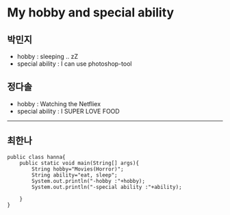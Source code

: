 # My hobby and special ability
## 박민지
- hobby : sleeping .. zZ
- special ability : I can use photoshop-tool

## 정다솔
- hobby : Watching the Netfliex
- special ability : I SUPER LOVE FOOD
* * *

## 최한나
```
public class hanna{
	public static void main(String[] args){
		String hobby="Movies(Horror)";
		String ability="eat, sleep";
		System.out.println("-hobby :"+hobby);
		System.out.println("-special ability :"+ability);

	}
}
```
